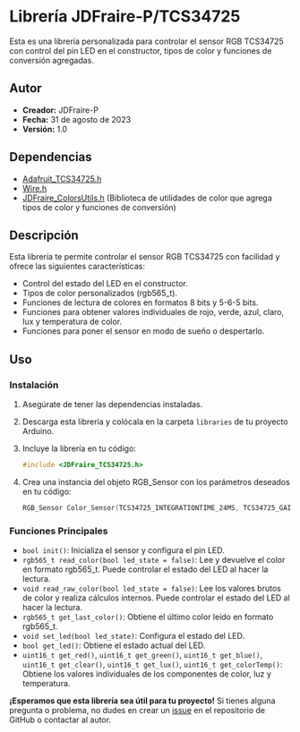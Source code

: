 # Librería JDFraire-P/TCS34725

Esta es una librería personalizada para controlar el sensor RGB TCS34725 con control del pin LED en el constructor, tipos de color y funciones de conversión agregadas.

## Autor
- **Creador:** JDFraire-P
- **Fecha:** 31 de agosto de 2023
- **Versión:** 1.0

## Dependencias
- [Adafruit_TCS34725.h](https://github.com/adafruit/Adafruit_TCS34725)
- [Wire.h](https://www.arduino.cc/en/Reference/Wire)
- [JDFraire_ColorsUtils.h](https://github.com/JDFraire-P/ColorsUtils) (Biblioteca de utilidades de color que agrega tipos de color y funciones de conversión)

## Descripción
Esta librería te permite controlar el sensor RGB TCS34725 con facilidad y ofrece las siguientes características:

- Control del estado del LED en el constructor.
- Tipos de color personalizados (rgb565_t).
- Funciones de lectura de colores en formatos 8 bits y 5-6-5 bits.
- Funciones para obtener valores individuales de rojo, verde, azul, claro, lux y temperatura de color.
- Funciones para poner el sensor en modo de sueño o despertarlo.

## Uso
### Instalación
1. Asegúrate de tener las dependencias instaladas.
2. Descarga esta librería y colócala en la carpeta `libraries` de tu proyecto Arduino.
3. Incluye la librería en tu código:

   ```cpp
   #include <JDFraire_TCS34725.h>
4. Crea una instancia del objeto RGB_Sensor con los parámetros deseados en tu código:
   ```cpp
   RGB_Sensor Color_Sensor(TCS34725_INTEGRATIONTIME_24MS, TCS34725_GAIN_60X, 6);

### Funciones Principales
- `bool init()`: Inicializa el sensor y configura el pin LED.
- `rgb565_t read_color(bool led_state = false)`: Lee y devuelve el color en formato rgb565_t. Puede controlar el estado del LED al hacer la lectura.
- `void read_raw_color(bool led_state = false)`: Lee los valores brutos de color y realiza cálculos internos. Puede controlar el estado del LED al hacer la lectura.
- `rgb565_t get_last_color()`: Obtiene el último color leído en formato rgb565_t.
- `void set_led(bool led_state)`: Configura el estado del LED.
- `bool get_led()`: Obtiene el estado actual del LED.
- `uint16_t get_red()`, `uint16_t get_green()`, `uint16_t get_blue()`, `uint16_t get_clear()`, `uint16_t get_lux()`, `uint16_t get_colorTemp()`: Obtiene los valores individuales de los componentes de color, luz y temperatura.

**¡Esperamos que esta librería sea útil para tu proyecto!** Si tienes alguna pregunta o problema, no dudes en crear un [issue](https://github.com/JDFraire-P/TCS34725/issues) en el repositorio de GitHub o contactar al autor.
